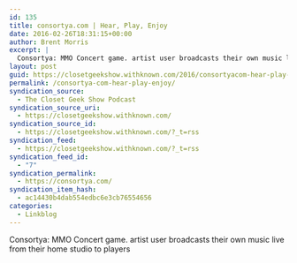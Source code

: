 ```yaml
---
id: 135
title: consortya.com | Hear, Play, Enjoy
date: 2016-02-26T18:31:15+00:00
author: Brent Morris
excerpt: |
  Consortya: MMO Concert game. artist user broadcasts their own music live from their home studio to players
layout: post
guid: https://closetgeekshow.withknown.com/2016/consortyacom-hear-play-enjoy
permalink: /consortya-com-hear-play-enjoy/
syndication_source:
  - The Closet Geek Show Podcast
syndication_source_uri:
  - https://closetgeekshow.withknown.com/
syndication_source_id:
  - https://closetgeekshow.withknown.com/?_t=rss
syndication_feed:
  - https://closetgeekshow.withknown.com/?_t=rss
syndication_feed_id:
  - "7"
syndication_permalink:
  - https://consortya.com/
syndication_item_hash:
  - ac14430b4dab554edbc6e3cb76554656
categories:
  - Linkblog
---
```

<div class="known-bookmark">
  <p>
    Consortya: MMO Concert game. artist user broadcasts their own music live from their home studio to players
  </p>
  
  <p>
    </div>